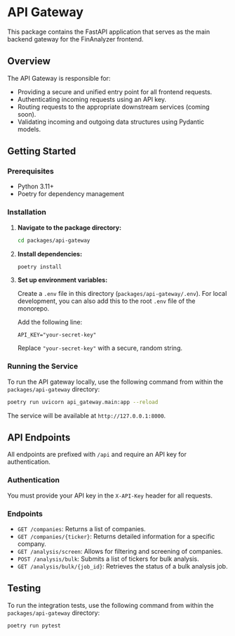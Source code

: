 # API Gateway

This package contains the FastAPI application that serves as the main backend gateway for the FinAnalyzer frontend.

## Overview

The API Gateway is responsible for:

- Providing a secure and unified entry point for all frontend requests.
- Authenticating incoming requests using an API key.
- Routing requests to the appropriate downstream services (coming soon).
- Validating incoming and outgoing data structures using Pydantic models.

## Getting Started

### Prerequisites

- Python 3.11+
- Poetry for dependency management

### Installation

1.  **Navigate to the package directory:**

    ```bash
    cd packages/api-gateway
    ```

2.  **Install dependencies:**

    ```bash
    poetry install
    ```

3.  **Set up environment variables:**

    Create a `.env` file in this directory (`packages/api-gateway/.env`). For local development, you can also add this to the root `.env` file of the monorepo.

    Add the following line:

    ```
    API_KEY="your-secret-key"
    ```

    Replace `"your-secret-key"` with a secure, random string.

### Running the Service

To run the API gateway locally, use the following command from within the `packages/api-gateway` directory:

```bash
poetry run uvicorn api_gateway.main:app --reload
```

The service will be available at `http://127.0.0.1:8000`.

## API Endpoints

All endpoints are prefixed with `/api` and require an API key for authentication.

### Authentication

You must provide your API key in the `X-API-Key` header for all requests.

### Endpoints

- `GET /companies`: Returns a list of companies.
- `GET /companies/{ticker}`: Returns detailed information for a specific company.
- `GET /analysis/screen`: Allows for filtering and screening of companies.
- `POST /analysis/bulk`: Submits a list of tickers for bulk analysis.
- `GET /analysis/bulk/{job_id}`: Retrieves the status of a bulk analysis job.

## Testing

To run the integration tests, use the following command from within the `packages/api-gateway` directory:

```bash
poetry run pytest
```
